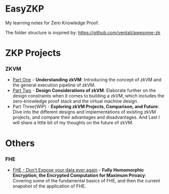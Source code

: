# EasyZKP
My learning notes for Zero Knowledge Proof.

The folder structure is inspired by: https://github.com/ventali/awesome-zk

# ZKP Projects

### ZKVM

- [Part One](https://www.brianseong99.com/post/zkvm-part-one-understanding-zkvm) - **Understanding zkVM**: Introducing the concept of zkVM and the general execution pipeline of zkVM.
- [Part Two](https://www.brianseong99.com/post/zkvm-part-two-design-considerations-of-zkvm) - **Design Considerations of zkVM**: Elaborate further on the design constraints when it comes to building a zkVM, which includes the zero-knowledge proof stack and the virtual machine design.
- Part Three(WIP) - **Exploring zkVM Projects, Comparison, and Future**: Dive into the different designs and implementations of existing zkVM projects, and compare their advantages and disadvantages. And Last I will share a little bit of my thoughts on the future of zkVM.


# Others

### FHE

- [FHE - Don't Expose your data ever again](https://www.brianseong99.com/post/fhe-encrypted-computation-for-maximum-privacy) - **Fully Homomorphic Encryption, the Encrypted Computation for Maximum Privacy**: Covering some of the fundamental basics of FHE, and then the current snapshot of the application of FHE. 